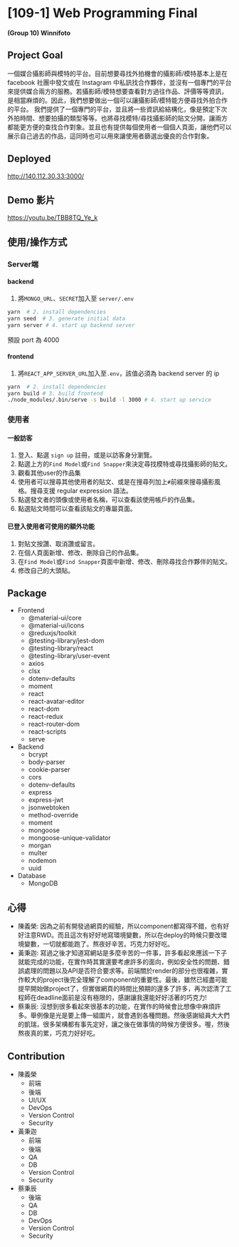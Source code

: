 # [109-1] Web Programming Final
**(Group 10) Winnifoto**
## Project Goal
一個媒合攝影師與模特的平台。目前想要尋找外拍機會的攝影師/模特基本上是在 facebook 社團中發文或在 Instagram 中私訊找合作夥伴，並沒有一個專門的平台來提供媒合兩方的服務。若攝影師/模特想要查看對方過往作品、評價等等資訊，是相當麻煩的。因此，我們想要做出一個可以讓攝影師/模特能方便尋找外拍合作的平台。
我們提供了一個專門的平台，並且將一些資訊給結構化，像是預定下次外拍時間、想要拍攝的類型等等。也將尋找模特/尋找攝影師的貼文分開，讓兩方都能更方便的查找合作對象。並且也有提供每個使用者一個個人頁面，讓他們可以展示自己過去的作品，這同時也可以用來讓使用者篩選出優良的合作對象。

## Deployed
http://140.112.30.33:3000/
## Demo 影片
https://youtu.be/TBB8TQ_Ye_k
## 使用/操作方式
### Server端
#### backend

1. 將`MONGO_URL`、`SECRET`加入至 `server/.env`
```bash
yarn  # 2. install dependencies
yarn seed  # 3. generate initial data
yarn server # 4. start up backend server
```
預設 port 為 4000

#### frontend
1. 將`REACT_APP_SERVER_URL`加入至`.env`，該值必須為 backend server 的 ip

```bash
yarn  # 2. install dependencies
yarn build # 3. build frontend
./node_modules/.bin/serve -s build -l 3000 # 4. start up service
```

### 使用者
#### 一般訪客
1. 登入、點選 `sign up` 註冊，或是以訪客身分瀏覽。
2. 點選上方的`Find Model`或`Find Snapper`來決定尋找模特或尋找攝影師的貼文。
3. 觀看其他user的作品集
4. 使用者可以搜尋其他使用者的貼文、或是在搜尋列加上`#`前綴來搜尋攝影風格。搜尋支援 regular expression 語法。
5. 點選發文者的頭像或使用者名稱，可以查看該使用帳戶的作品集。
6. 點選貼文時間可以查看該貼文的專屬頁面。
#### 已登入使用者可使用的額外功能
1. 對貼文按讚、取消讚或留言。
2. 在個人頁面新增、修改、刪除自己的作品集。
3. 在`Find Model`或`Find Snapper`頁面中新增、修改、刪除尋找合作夥伴的貼文。
4. 修改自己的大頭貼。

## Package
* Frontend
    - @material-ui/core
    - @material-ui/icons
    - @reduxjs/toolkit
    - @testing-library/jest-dom
    - @testing-library/react
    - @testing-library/user-event
    - axios
    - clsx
    - dotenv-defaults
    - moment
    - react
    - react-avatar-editor
    - react-dom
    - react-redux
    - react-router-dom
    - react-scripts
    - serve
* Backend
    - bcrypt
    - body-parser
    - cookie-parser
    - cors
    - dotenv-defaults
    - express
    - express-jwt
    - jsonwebtoken
    - method-override
    - moment
    - mongoose
    - mongoose-unique-validator
    - morgan
    - multer
    - nodemon
    - uuid
* Database
    - MongoDB

## 心得
* 陳義榮: 因為之前有開發過網頁的經驗，所以component都寫得不錯，也有好好注意RWD。而且這次有好好地寫環境變數，所以在deploy的時候只要改環境變數，一切就都能跑了。熬夜好辛苦。巧克力好好吃。
* 黃秉迦: 寫過之後才知道寫網站是多麼辛苦的一件事，許多看起來應該一下子就能完成的功能，在實作時其實還要考慮許多的面向，例如安全性的問題、錯誤處理的問題以及API是否符合要求等。前端關於render的部分也很複雜，實作較大的project後完全理解了component的重要性。最後，雖然已經盡可能提早開始做project了，但實做網頁的時間比預期的還多了許多，再次認清了工程師在deadline面前是沒有極限的，感謝讓我還能好好活著的巧克力!
* 蔡秉辰: 沒想到很多看起來很基本的功能，在實作的時候會比想像中麻煩許多。舉例像是光是要上傳一組圖片，就會遇到各種問題。然後感謝組員大大們的凱瑞，很多架構都有事先定好，讓之後在做事情的時候方便很多。喔，然後熬夜真的累，巧克力好好吃。
## Contribution
* 陳義榮
    * 前端
    * 後端
    * UI/UX
    * DevOps
    * Version Control
    * Security
* 黃秉迦
    * 前端
    * 後端
    * QA
    * DB
    * Version Control
    * Security
* 蔡秉辰
    * 後端
    * QA
    * DB
    * DevOps
    * Version Control
    * Security
